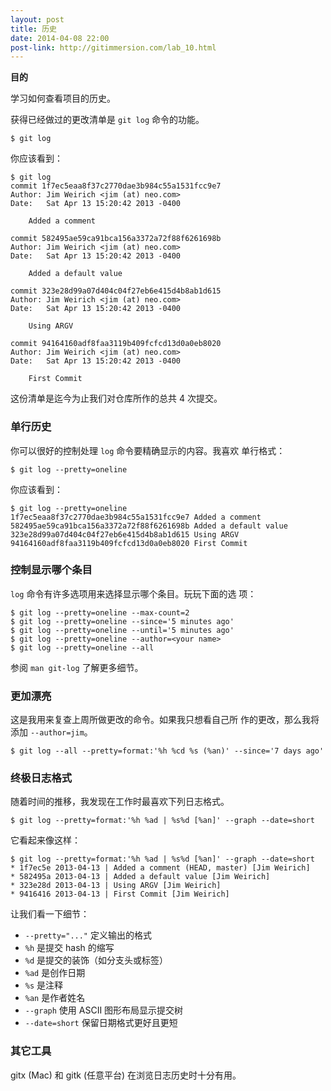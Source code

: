```yaml
---
layout: post
title: 历史
date: 2014-04-08 22:00
post-link: http://gitimmersion.com/lab_10.html
---
```


**目的**

学习如何查看项目的历史。

获得已经做过的更改清单是 `git log` 命令的功能。

```
$ git log
```

你应该看到：

```
$ git log
commit 1f7ec5eaa8f37c2770dae3b984c55a1531fcc9e7
Author: Jim Weirich <jim (at) neo.com>
Date:   Sat Apr 13 15:20:42 2013 -0400

    Added a comment

commit 582495ae59ca91bca156a3372a72f88f6261698b
Author: Jim Weirich <jim (at) neo.com>
Date:   Sat Apr 13 15:20:42 2013 -0400

    Added a default value

commit 323e28d99a07d404c04f27eb6e415d4b8ab1d615
Author: Jim Weirich <jim (at) neo.com>
Date:   Sat Apr 13 15:20:42 2013 -0400

    Using ARGV

commit 94164160adf8faa3119b409fcfcd13d0a0eb8020
Author: Jim Weirich <jim (at) neo.com>
Date:   Sat Apr 13 15:20:42 2013 -0400

    First Commit
```

这份清单是迄今为止我们对仓库所作的总共 4 次提交。

### 单行历史

你可以很好的控制处理 `log` 命令要精确显示的内容。我喜欢
单行格式：

```
$ git log --pretty=oneline
```

你应该看到：

```
$ git log --pretty=oneline
1f7ec5eaa8f37c2770dae3b984c55a1531fcc9e7 Added a comment
582495ae59ca91bca156a3372a72f88f6261698b Added a default value
323e28d99a07d404c04f27eb6e415d4b8ab1d615 Using ARGV
94164160adf8faa3119b409fcfcd13d0a0eb8020 First Commit
```

### 控制显示哪个条目

`log` 命令有许多选项用来选择显示哪个条目。玩玩下面的选
项：

```
$ git log --pretty=oneline --max-count=2
$ git log --pretty=oneline --since='5 minutes ago'
$ git log --pretty=oneline --until='5 minutes ago'
$ git log --pretty=oneline --author=<your name>
$ git log --pretty=oneline --all
```

参阅 `man git-log` 了解更多细节。

### 更加漂亮

这是我用来复查上周所做更改的命令。如果我只想看自己所
作的更改，那么我将添加 `--author=jim`。

```
$ git log --all --pretty=format:'%h %cd %s (%an)' --since='7 days ago'
```

### 终极日志格式

随着时间的推移，我发现在工作时最喜欢下列日志格式。

```
$ git log --pretty=format:'%h %ad | %s%d [%an]' --graph --date=short
```

它看起来像这样：

```
$ git log --pretty=format:'%h %ad | %s%d [%an]' --graph --date=short
* 1f7ec5e 2013-04-13 | Added a comment (HEAD, master) [Jim Weirich]
* 582495a 2013-04-13 | Added a default value [Jim Weirich]
* 323e28d 2013-04-13 | Using ARGV [Jim Weirich]
* 9416416 2013-04-13 | First Commit [Jim Weirich]
```

让我们看一下细节：

* `--pretty="..."` 定义输出的格式
* `%h` 是提交 hash 的缩写
* `%d` 是提交的装饰（如分支头或标签）
* `%ad` 是创作日期
* `%s` 是注释
* `%an` 是作者姓名
* `--graph` 使用 ASCII 图形布局显示提交树
* `--date=short` 保留日期格式更好且更短

### 其它工具

gitx (Mac) 和 gitk (任意平台) 在浏览日志历史时十分有用。
